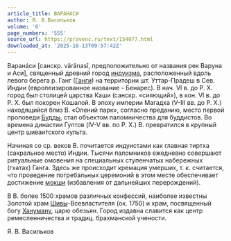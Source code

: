 ```yaml
---
article_title: ВАРАНАСИ
author: Я. В.Васильков
volume: '6'
page_numbers: '555'
source_url: https://pravenc.ru/text/154077.html
downloaded_at: '2025-10-13T09:57:42Z'
---
```


Варанáси [санскр. vârânasî, предположительно от названия рек Варуна и Аси], священный древний город [индуизма](https://pravenc.ru/text/индуизма.html), расположенный вдоль левого берега р. Ганг ([Ганги](https://pravenc.ru/text/Ганги.html)) на территории шт. Уттар-Прадеш в Сев. Индии (европеизированное название - Бенарес). В нач. VI в. до Р. Х. город был столицей царства Каши (санскр. «сияющий»), в кон. VI в. до Р. Х. был покорен Кошалой. В эпоху империи Магадха (V-III вв. до Р. Х.) находящийся близ В. «Олений парк», согласно преданию, место первой проповеди [Будды](https://pravenc.ru/text/Будды.html), стал объектом паломничества для буддистов. Во времена династии Гуптов (IV-V вв. по Р. Х.) В. превратился в крупный центр шиваитского культа.

Начиная со ср. веков В. почитается индуистами как главная тиртха (сакральное место) Индии. Тысячи паломников ежедневно совершают ритуальные омовения на специальных ступенчатых набережных (гхатах) Ганга. Здесь же происходит кремация умерших, т. к. считается, что проведение погребальных церемоний в этом месте обеспечивает достижение [мокши](https://pravenc.ru/text/мокши.html) (избавления от дальнейших перерождений).

В В. более 1500 храмов различных конфессий, наиболее известны Золотой храм [Шивы](https://pravenc.ru/text/Шива.html)-Всевластителя (ок. 1750) и храм, посвященный богу [Хануману](https://pravenc.ru/text/Хануману.html), царю обезьян. Город издавна славится как центр ремесленничества и традиц. брахманской учености.

Я. В.  Васильков
